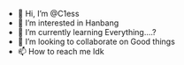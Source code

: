 - 👋 Hi, I’m @C1ess
- 👀 I’m interested in Hanbang
- 🌱 I’m currently learning Everything....?
- 💞️ I’m looking to collaborate on Good things
- 📫 How to reach me Idk

<!---
C1ess/C1ess is a ✨ special ✨ repository because its `README.md` (this file) appears on your GitHub profile.
You can click the Preview link to take a look at your changes.
--->
